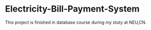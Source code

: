 # Electricity-Bill-Payment-System

This project is finished in database course during my stuty at NEU,CN.


